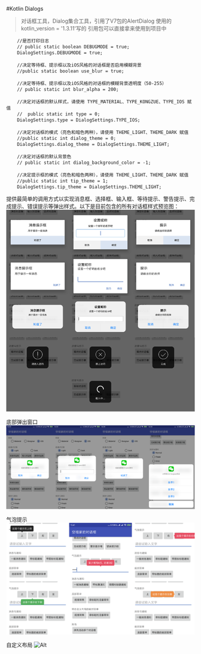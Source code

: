 #Kotlin Dialogs

> 对话框工具，Dialog集合工具，引用了V7包的AlertDialog   使用的 kotlin_version = '1.3.11'写的
引用包可以直接拿来使用到项目中

        //是否打印日志
        // public static boolean DEBUGMODE = true;
        DialogSettings.DEBUGMODE = true;

        //决定等待框、提示框以及iOS风格的对话框是否启用模糊背景
        //public static boolean use_blur = true;

        //决定等待框、提示框以及iOS风格的对话框的模糊背景透明度（50-255）
        // public static int blur_alpha = 200;

        //决定对话框的默认样式，请使用 TYPE_MATERIAL、TYPE_KONGZUE、TYPE_IOS 赋值
        //  public static int type = 0;
        DialogSettings.type = DialogSettings.TYPE_IOS;

        //决定对话框的模式（亮色和暗色两种），请使用 THEME_LIGHT、THEME_DARK 赋值
        //public static int dialog_theme = 0;
        DialogSettings.dialog_theme = DialogSettings.THEME_LIGHT;

        //决定对话框的默认背景色
        // public static int dialog_background_color = -1;

        //决定提示框的模式（亮色和暗色两种），请使用 THEME_LIGHT、THEME_DARK 赋值
        //public static int tip_theme = 1;
        DialogSettings.tip_theme = DialogSettings.THEME_LIGHT;
		
提供最简单的调用方式以实现消息框、选择框、输入框、等待提示、警告提示、完成提示、错误提示等弹出样式。以下是目前包含的所有对话框样式预览图：
![Alt](https://github.com/Jay-YaoJie/Dialogs/blob/master/diagram/Dialogs.png)

底部弹出窗口
![Alt](https://github.com/Jay-YaoJie/Dialogs/blob/master/diagram/BottomMenu.png)

气泡提示
![Alt](https://github.com/Jay-YaoJie/Dialogs/blob/master/diagram/Pop.png)

自定义布局
![Alt](https://github.com/Jay-YaoJie/KotlinDialogs/blob/master/diagram/img_custom_dialog.png)


